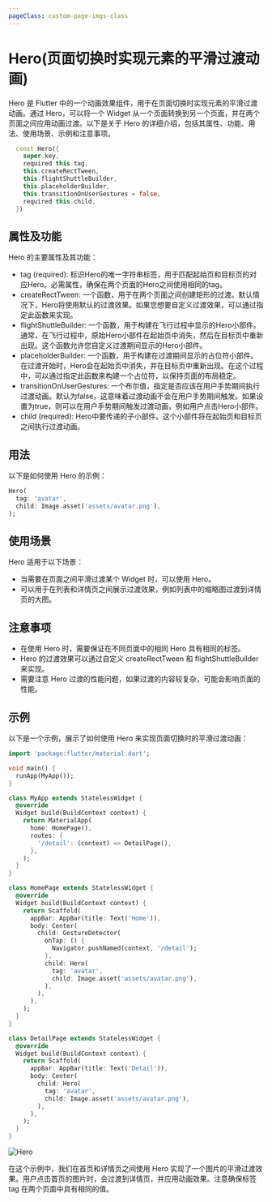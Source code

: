 ```yaml
---
pageClass: custom-page-imgs-class
---
```

# Hero(页面切换时实现元素的平滑过渡动画)

Hero 是 Flutter 中的一个动画效果组件，用于在页面切换时实现元素的平滑过渡动画。通过 Hero，可以将一个 Widget 从一个页面转换到另一个页面，并在两个页面之间应用动画过渡。以下是关于 Hero 的详细介绍，包括其属性、功能、用法、使用场景、示例和注意事项。

```dart
  const Hero({
    super.key,
    required this.tag,
    this.createRectTween,
    this.flightShuttleBuilder,
    this.placeholderBuilder,
    this.transitionOnUserGestures = false,
    required this.child,
  }) 
```

## 属性及功能

Hero 的主要属性及其功能：

- tag (required): 标识Hero的唯一字符串标签，用于匹配起始页和目标页的对应Hero。必需属性，确保在两个页面的Hero之间使用相同的tag。
- createRectTween: 一个函数，用于在两个页面之间创建矩形的过渡。默认情况下，Hero将使用默认的过渡效果。如果您想要自定义过渡效果，可以通过指定此函数来实现。
- flightShuttleBuilder: 一个函数，用于构建在飞行过程中显示的Hero小部件。通常，在飞行过程中，原始Hero小部件在起始页中消失，然后在目标页中重新出现。这个函数允许您自定义过渡期间显示的Hero小部件。
- placeholderBuilder: 一个函数，用于构建在过渡期间显示的占位符小部件。在过渡开始时，Hero会在起始页中消失，并在目标页中重新出现。在这个过程中，可以通过指定此函数来构建一个占位符，以保持页面的布局稳定。
- transitionOnUserGestures: 一个布尔值，指定是否应该在用户手势期间执行过渡动画。默认为false，这意味着过渡动画不会在用户手势期间触发。如果设置为true，则可以在用户手势期间触发过渡动画，例如用户点击Hero小部件。
- child (required): Hero中要传递的子小部件。这个小部件将在起始页和目标页之间执行过渡动画。

## 用法

以下是如何使用 Hero 的示例：

```dart
Hero(
  tag: 'avatar',
  child: Image.asset('assets/avatar.png'),
);
```

## 使用场景

Hero 适用于以下场景：

- 当需要在页面之间平滑过渡某个 Widget 时，可以使用 Hero。
- 可以用于在列表和详情页之间展示过渡效果，例如列表中的缩略图过渡到详情页的大图。

## 注意事项

- 在使用 Hero 时，需要保证在不同页面中的相同 Hero 具有相同的标签。
- Hero 的过渡效果可以通过自定义 createRectTween 和 flightShuttleBuilder 来实现。
- 需要注意 Hero 过渡的性能问题，如果过渡的内容较复杂，可能会影响页面的性能。

## 示例

以下是一个示例，展示了如何使用 Hero 来实现页面切换时的平滑过渡动画：

```dart
import 'package:flutter/material.dart';

void main() {
  runApp(MyApp());
}

class MyApp extends StatelessWidget {
  @override
  Widget build(BuildContext context) {
    return MaterialApp(
      home: HomePage(),
      routes: {
        '/detail': (context) => DetailPage(),
      },
    );
  }
}

class HomePage extends StatelessWidget {
  @override
  Widget build(BuildContext context) {
    return Scaffold(
      appBar: AppBar(title: Text('Home')),
      body: Center(
        child: GestureDetector(
          onTap: () {
            Navigator.pushNamed(context, '/detail');
          },
          child: Hero(
            tag: 'avatar',
            child: Image.asset('assets/avatar.png'),
          ),
        ),
      ),
    );
  }
}

class DetailPage extends StatelessWidget {
  @override
  Widget build(BuildContext context) {
    return Scaffold(
      appBar: AppBar(title: Text('Detail')),
      body: Center(
        child: Hero(
          tag: 'avatar',
          child: Image.asset('assets/avatar.png'),
        ),
      ),
    );
  }
}
```

![Hero](./imgs/Hero.gif)

在这个示例中，我们在首页和详情页之间使用 Hero 实现了一个图片的平滑过渡效果。用户点击首页的图片时，会过渡到详情页，并应用动画效果。注意确保标签 tag 在两个页面中具有相同的值。
